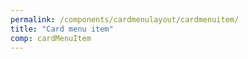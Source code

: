 ```yaml
---
permalink: /components/cardmenulayout/cardmenuitem/
title: "Card menu item"
comp: cardMenuItem
---
```

